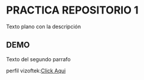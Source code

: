 # PRACTICA REPOSITORIO 1

Texto plano con la descripción

## DEMO
Texto del segundo parrafo

perfil vizoftek:[Click Aqui](https://morelosoci.appcontrollersolutions.com/)